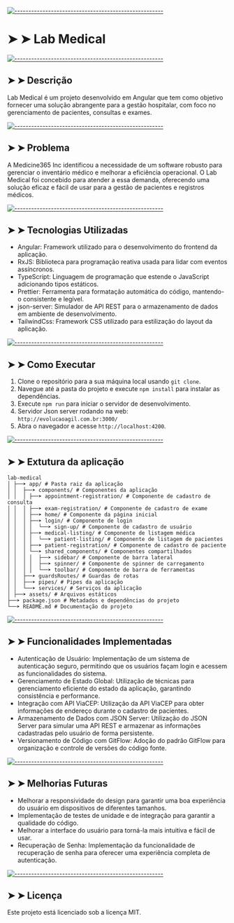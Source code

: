 [![-----------------------------------------------------](https://raw.githubusercontent.com/andreasbm/readme/master/assets/lines/colored.png)](#-lab-medical)

# ➤ ➤ Lab Medical

[![-----------------------------------------------------](https://raw.githubusercontent.com/andreasbm/readme/master/assets/lines/colored.png)](#descrio)

## ➤ ➤ Descrição

Lab Medical é um projeto desenvolvido em Angular que tem como objetivo fornecer uma solução abrangente para a gestão hospitalar, com foco no gerenciamento de pacientes, consultas e exames.

[![-----------------------------------------------------](https://raw.githubusercontent.com/andreasbm/readme/master/assets/lines/colored.png)](#problema)

## ➤ ➤ Problema

A Medicine365 Inc identificou a necessidade de um software robusto para gerenciar o inventário médico e melhorar a eficiência operacional. O Lab Medical foi concebido para atender a essa demanda, oferecendo uma solução eficaz e fácil de usar para a gestão de pacientes e registros médicos.

[![-----------------------------------------------------](https://raw.githubusercontent.com/andreasbm/readme/master/assets/lines/colored.png)](#-tecnologias-utilizadas)

## ➤ ➤ Tecnologias Utilizadas

- Angular: Framework utilizado para o desenvolvimento do frontend da aplicação.
- RxJS: Biblioteca para programação reativa usada para lidar com eventos assíncronos.
- TypeScript: Linguagem de programação que estende o JavaScript adicionando tipos estáticos.
- Prettier: Ferramenta para formatação automática do código, mantendo-o consistente e legível.
- json-server: Simulador de API REST para o armazenamento de dados em ambiente de desenvolvimento.
- TailwindCss: Framework CSS utilizado para estilização do layout da aplicação.

[![-----------------------------------------------------](https://raw.githubusercontent.com/andreasbm/readme/master/assets/lines/colored.png)](#-como-executar)

## ➤ ➤ Como Executar

1. Clone o repositório para a sua máquina local usando `git clone`.
2. Navegue até a pasta do projeto e execute `npm install` para instalar as dependências.
3. Execute `npm run` para iniciar o servidor de desenvolvimento.
4. Servidor Json server rodando na web: `http://evolucaoagil.com.br:3000/`
5. Abra o navegador e acesse `http://localhost:4200`.


[![-----------------------------------------------------](https://raw.githubusercontent.com/andreasbm/readme/master/assets/lines/colored.png)](#-extutura-da-aplicao)

## ➤ ➤ Extutura da aplicação

```
lab-medical 
│ ├──➤ app/ # Pasta raiz da aplicação 
│ │  ├──➤ components/ # Componentes da aplicação 
│ │  │ ├──➤ appointment-registration/ # Componente de cadastro de consulta 
│ │  │ ├──➤ exam-registration/ # Componente de cadastro de exame 
│ │  │ ├──➤ home/ # Componente da página inicial 
│ │  │ ├──➤ login/ # Componente de login 
│ │  │ │  └──➤ sign-up/ # Componente de cadastro de usuário 
│ │  │ ├──➤ medical-listing/ # Componente de listagem médica 
│ │  │ │  └──➤ patient-listing/ # Componente de listagem de pacientes 
│ │  │ ├──➤ patient-registration/ # Componente de cadastro de paciente 
│ │  │ └──➤ shared_components/ # Componentes compartilhados 
│ │  │ │  ├──➤ sidebar/ # Componente de barra lateral 
│ │  │ │  ├──➤ spinner/ # Componente de spinner de carregamento 
│ │  │ │  └──➤ toolbar/ # Componente de barra de ferramentas 
│ │  ├──➤ guardsRoutes/ # Guardas de rotas 
│ │  ├──➤ pipes/ # Pipes da aplicação 
│ │  └──➤ services/ # Serviços da aplicação 
│ ├──➤ assets/ # Arquivos estáticos 
├──➤ package.json # Metadados e dependências do projeto 
└──➤ README.md # Documentação do projeto
```

[![-----------------------------------------------------](https://raw.githubusercontent.com/andreasbm/readme/master/assets/lines/colored.png)](#funcionalidades-implementadas)

## ➤ ➤ Funcionalidades Implementadas

- Autenticação de Usuário: Implementação de um sistema de autenticação seguro, permitindo que os usuários façam login e acessem as funcionalidades do sistema.
- Gerenciamento de Estado Global: Utilização de técnicas para gerenciamento eficiente do estado da aplicação, garantindo consistência e performance.
- Integração com API ViaCEP: Utilização da API ViaCEP para obter informações de endereço durante o cadastro de pacientes.
- Armazenamento de Dados com JSON Server: Utilização do JSON Server para simular uma API REST e armazenar as informações cadastradas pelo usuário de forma persistente.
- Versionamento de Código com GitFlow: Adoção do padrão GitFlow para organização e controle de versões do código fonte.

[![-----------------------------------------------------](https://raw.githubusercontent.com/andreasbm/readme/master/assets/lines/colored.png)](#-melhorias-futuras)

## ➤ ➤ Melhorias Futuras

- Melhorar a responsividade do design para garantir uma boa experiência do usuário em dispositivos de diferentes tamanhos.
- Implementação de testes de unidade e de integração para garantir a qualidade do código.
- Melhorar a interface do usuário para torná-la mais intuitiva e fácil de usar.
- Recuperação de Senha: Implementação da funcionalidade de recuperação de senha para oferecer uma experiência completa de autenticação.



[![-----------------------------------------------------](https://raw.githubusercontent.com/andreasbm/readme/master/assets/lines/colored.png)](#licença)

## ➤ ➤ Licença

Este projeto está licenciado sob a licença MIT.
